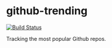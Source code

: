 # github-trending

[![Build Status](https://travis-ci.org/github-trending/github-trending.svg?branch=master)](https://travis-ci.org/github-trending/github-trending)

Tracking the most popular Github repos.
